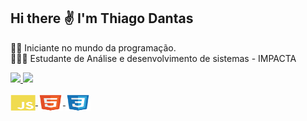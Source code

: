 ## Hi there ✌ I'm Thiago Dantas

👨‍💻 Iniciante no mundo da programação.<br> 
👨🏽‍🎓 Estudante de Análise e desenvolvimento de sistemas - IMPACTA

 <div>
  <a href="https://github.com/ThiagoDanttas">
  <img height="180em" src="https://github-readme-stats.vercel.app/api?username=thiagodanttas&show_icons=true&theme=calm&include_all_commits=true&count_private=true"/>
  <img height="150em" src="https://github-readme-stats.vercel.app/api/top-langs/?username=thiagodanttas&layout=compact&langs_count=7&theme=calm"/>
</div><br>
 
  <div style="display: inline_block">
  <img align="center" alt="Thiago-Js" height="25" width="40" src="https://raw.githubusercontent.com/devicons/devicon/master/icons/javascript/javascript-plain.svg">
  <img align="center" alt="Thiago-HTML" height="25" width="40" src="https://raw.githubusercontent.com/devicons/devicon/master/icons/html5/html5-original.svg">
  <img align="center" alt="Thiago-CSS" height="25" width="40" src="https://raw.githubusercontent.com/devicons/devicon/master/icons/css3/css3-original.svg">
  

    
</div><br>



